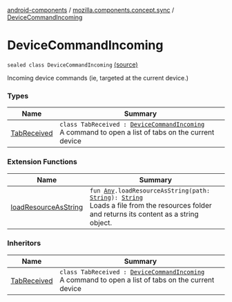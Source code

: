 [android-components](../../index.md) / [mozilla.components.concept.sync](../index.md) / [DeviceCommandIncoming](./index.md)

# DeviceCommandIncoming

`sealed class DeviceCommandIncoming` [(source)](https://github.com/mozilla-mobile/android-components/blob/master/components/concept/sync/src/main/java/mozilla/components/concept/sync/AccountEvent.kt#L38)

Incoming device commands (ie, targeted at the current device.)

### Types

| Name | Summary |
|---|---|
| [TabReceived](-tab-received/index.md) | `class TabReceived : `[`DeviceCommandIncoming`](./index.md)<br>A command to open a list of tabs on the current device |

### Extension Functions

| Name | Summary |
|---|---|
| [loadResourceAsString](../../mozilla.components.support.test.file/kotlin.-any/load-resource-as-string.md) | `fun `[`Any`](https://kotlinlang.org/api/latest/jvm/stdlib/kotlin/-any/index.html)`.loadResourceAsString(path: `[`String`](https://kotlinlang.org/api/latest/jvm/stdlib/kotlin/-string/index.html)`): `[`String`](https://kotlinlang.org/api/latest/jvm/stdlib/kotlin/-string/index.html)<br>Loads a file from the resources folder and returns its content as a string object. |

### Inheritors

| Name | Summary |
|---|---|
| [TabReceived](-tab-received/index.md) | `class TabReceived : `[`DeviceCommandIncoming`](./index.md)<br>A command to open a list of tabs on the current device |
